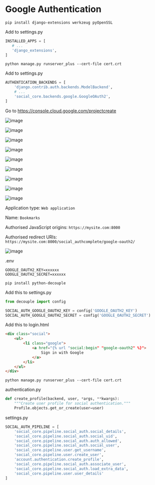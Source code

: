 # Google Authentication

```
pip install django-extensions werkzeug pyOpenSSL
```

Add to settings.py

```python
INSTALLED_APPS = [
   # ...
   'django_extensions',
]
```

```
python manage.py runserver_plus --cert-file cert.crt
```

Add to settings.py
```python
AUTHENTICATION_BACKENDS = [
    'django.contrib.auth.backends.ModelBackend',
    # ...
    'social_core.backends.google.GoogleOAuth2',
]
```

Go to https://console.cloud.google.com/projectcreate

![image](https://github.com/user-attachments/assets/dde2596f-c5bd-4e2a-beff-3198805bdfd5)

![image](https://github.com/user-attachments/assets/4a08f08d-387e-46bd-b1e6-f3634237655f)

![image](https://github.com/user-attachments/assets/8bc1c984-9570-4073-9956-050f34be574c)

![image](https://github.com/user-attachments/assets/0436f729-6b7a-4001-8a76-cf822df58fb0)

![image](https://github.com/user-attachments/assets/8b6197e8-d7ff-4e61-aed0-cca13239d6a1)

![image](https://github.com/user-attachments/assets/1fab68f5-8231-4fba-8025-285f16be6323)

![image](https://github.com/user-attachments/assets/31806ef6-0964-4d92-a6cc-3815427fa44c)

![image](https://github.com/user-attachments/assets/dcc74fe8-6753-49b7-9967-6f2203059e47)

![image](https://github.com/user-attachments/assets/af977290-5c61-4f92-b302-05a603c9843a)


Application type: `Web application`

Name: `Bookmarks`

Authorised JavaScript origins: `https://mysite.com:8000`

Authorised redirect URIs: `https://mysite.com:8000/social_authcomplete/google-oauth2/`

![image](https://github.com/user-attachments/assets/4adff384-8a6e-44d8-bed1-4315ae7d17d4)

.env
```env
GOOGLE_OAUTH2_KEY=xxxxxx
GOOGLE_OAUTH2_SECRET=xxxxxx
```

```
pip install python-decouple
```

Add this to settings.py
```python
from decouple import config

SOCIAL_AUTH_GOOGLE_OAUTH2_KEY = config('GOOGLE_OAUTH2_KEY')
SOCIAL_AUTH_GOOGLE_OAUTH2_SECRET = config('GOOGLE_OAUTH2_SECRET')
```

Add this to login.html
```html
<div class="social">
    <ul>
        <li class="google">
            <a href="{% url "social:begin" "google-oauth2" %}">
                Sign in with Google
            </a>
        </li>
    </ul>
</div>
```

```
python manage.py runserver_plus --cert-file cert.crt
```

authentication.py
```python
def create_profile(backend, user, *args, **kwargs):
    """Create user profile for social authentication."""
    Profile.objects.get_or_create(user=user)
```

settings.py
```python
SOCIAL_AUTH_PIPELINE = [
    'social_core.pipeline.social_auth.social_details',
    'social_core.pipeline.social_auth.social_uid',
    'social_core.pipeline.social_auth.auth_allowed',
    'social_core.pipeline.social_auth.social_user',
    'social_core.pipeline.user.get_username',
    'social_core.pipeline.user.create_user',
    'account.authentication.create_profile',
    'social_core.pipeline.social_auth.associate_user',
    'social_core.pipeline.social_auth.load_extra_data',
    'social_core.pipeline.user.user_details'
]
```
